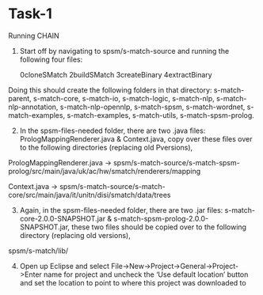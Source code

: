 # Task-1

Running CHAIN

1) Start off by navigating to spsm/s-match-source and running the following four files: 

	0cloneSMatch
	2buildSMatch
	3createBinary
	4extractBinary

Doing this should create the following folders in that directory: s-match-parent, s-match-core, s-match-io, s-match-logic, s-match-nlp, s-match-nlp-annotation, s-match-nlp-opennlp, s-match-spsm, s-match-wordnet, s-match-examples, s-match-examples, s-match-utils, s-match-spsm-prolog.


2) In the spsm-files-needed folder, there are two .java files: PrologMappingRenderer.java & Context.java, copy over these files over to the following directories (replacing old Pversions),

PrologMappingRenderer.java ->
spsm/s-match-source/s-match-spsm-prolog/src/main/java/uk/ac/hw/smatch/renderers/mapping

Context.java ->
spsm/s-match-source/s-match-core/src/main/java/it/unitn/disi/smatch/data/trees


3) Again, in the spsm-files-needed folder, there are two .jar files: s-match-core-2.0.0-SNAPSHOT.jar & s-match-spsm-prolog-2.0.0-SNAPSHOT.jar, these two files should be copied over to the following directory (replacing old versions),

spsm/s-match/lib/


4) Open up Eclipse and select File->New->Project->General->Project->Enter name for project and uncheck the ‘Use default location’ button and set the location to point to where this project was downloaded to
